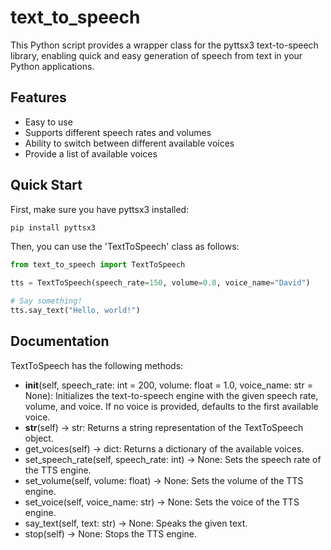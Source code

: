 # text_to_speech

This Python script provides a wrapper class for the pyttsx3 text-to-speech library, enabling quick and easy generation of speech from text in your Python applications.

## Features

* Easy to use
* Supports different speech rates and volumes
* Ability to switch between different available voices
* Provide a list of available voices

## Quick Start

First, make sure you have pyttsx3 installed:

```bash
pip install pyttsx3
```

Then, you can use the 'TextToSpeech' class as follows:

```python
from text_to_speech import TextToSpeech

tts = TextToSpeech(speech_rate=150, volume=0.8, voice_name="David")

# Say something!
tts.say_text("Hello, world!")
```

## Documentation
TextToSpeech has the following methods:

* __init__(self, speech_rate: int = 200, volume: float = 1.0, voice_name: str = None): Initializes the text-to-speech engine with the given speech rate, volume, and voice. If no voice is provided, defaults to the first available voice.
* __str__(self) -> str: Returns a string representation of the TextToSpeech object.
* get_voices(self) -> dict: Returns a dictionary of the available voices.
* set_speech_rate(self, speech_rate: int) -> None: Sets the speech rate of the TTS engine.
* set_volume(self, volume: float) -> None: Sets the volume of the TTS engine.
* set_voice(self, voice_name: str) -> None: Sets the voice of the TTS engine.
* say_text(self, text: str) -> None: Speaks the given text.
* stop(self) -> None: Stops the TTS engine.